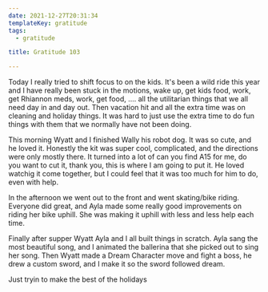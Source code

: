 ```yaml
---
date: 2021-12-27T20:31:34
templateKey: gratitude
tags:
  - gratitude

title: Gratitude 103

---
```


Today I really tried to shift focus to on the kids.  It's been a wild
ride this year and I have really been stuck in the motions, wake up, get
kids food, work, get Rhiannon meds, work, get food, .... all the utilitarian
things that we all need day in and day out.  Then vacation hit and all
the extra time was on cleaning and holiday things.  It was hard to just
use the extra time to do fun things with them that we normally have not
been doing.

This morning Wyatt and I finished Wally his robot dog.  It was so cute,
and he loved it.  Honestly the kit was super cool, complicated, and the
directions were only mostly there.  It turned into a lot of can you
find A15 for me, do you want to cut it, thank you, this is where I am
going to put it.  He loved watchig it come together, but I could feel
that it was too much for him to do, even with help.

In the afternoon we went out to the front and went skating/bike riding.
Everyone did great, and Ayla made some really good improvements on
riding her bike uphill.  She was making it uphill with less and less
help each time.

Finally after supper Wyatt Ayla and I all built things in scratch.  Ayla
sang the most beautiful song, and I animated the ballerina that she
picked out to sing her song.  Then Wyatt made a Dream Character move and
fight a boss, he drew a custom sword, and I make it so the sword
followed dream.

Just tryin to make the best of the holidays
